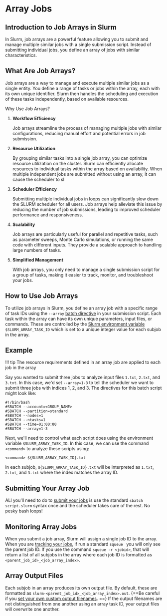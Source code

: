 # Array Jobs

## Introduction to Job Arrays in Slurm

In Slurm, job arrays are a powerful feature allowing you to submit and manage multiple similar jobs with a single submission script. Instead of submitting individual jobs, you define an array of jobs with similar characteristics.

## What Are Job Arrays?

Job arrays are a way to manage and execute multiple similar jobs as a single entity. You define a range of tasks or jobs within the array, each with its own unique identifier. Slurm then handles the scheduling and execution of these tasks independently, based on available resources.

Why Use Job Arrays?

1. **Workflow Efficiency** 

    Job arrays streamline the process of managing multiple jobs with similar configurations, reducing manual effort and potential errors in job submission.

2. **Resource Utilization**

    By grouping similar tasks into a single job array, you can optimize resource utilization on the cluster. Slurm can efficiently allocate resources to individual tasks within the array based on availability. When multiple independent jobs are submitted without using an array, it can cause the scheduler to sl

3. **Scheduler Efficiency**

    Submitting multiple individual jobs in loops can significantly slow down the SLURM scheduler for all users. Job arrays help alleviate this issue by reducing the number of job submissions, leading to improved scheduler performance and responsiveness.

3. **Scalability**

    Job arrays are particularly useful for parallel and repetitive tasks, such as parameter sweeps, Monte Carlo simulations, or running the same code with different inputs. They provide a scalable approach to handling large numbers of tasks.

4. **Simplified Management**

    With job arrays, you only need to manage a single submission script for a group of tasks, making it easier to track, monitor, and troubleshoot your jobs.

## How to Use Job Arrays

To utilize job arrays in Slurm, you define an array job with a specific range of task IDs using the ```--array``` [batch directive](../batch_directives/) in your submission script. Each task within the array can have its own unique parameters, input files, or commands. These are controlled by the [Slurm environment variable](../environment_variables/) ```$SLURM_ARRAY_TASK_ID``` which is set to a unique integer value for each subjob in the array.

## Example

!!! tip
    The resource requirements defined in an array job are applied to each job in the array

Say you wanted to submit three jobs to analyze input files ```1.txt```, ```2.txt```, and ```3.txt```. In this case, we'd set ```--array=1-3``` to tell the scheduler we want to submit three jobs with indices 1, 2, and 3. The directives for this batch script might look like:

```
#!/bin/bash
#SBATCH --account=<GROUP_NAME>
#SBATCH --partition=standard
#SBATCH --nodes=1
#SBATCH --ntasks=1
#SBATCH --time=01:00:00
#SBATCH --array=1-3
```

Next, we'll need to control what each script does using the environment variable ```$SLURM_ARRAY_TASK_ID```. In this case, we can use the command ```<command>``` to analyze these scripts using:

```
<command> ${SLURM_ARRAY_TASK_ID}.txt
```

In each subjob, ```${SLURM_ARRAY_TASK_ID}.txt``` will be interpreted as ```1.txt```, ```2.txt```, and ```3.txt``` where the index matches the array ID.

## Submitting Your Array Job

ALl you'll need to do to [submit your jobs](../managing/) is use the standard ```sbatch script.slurm``` syntax once and the scheduler takes care of the rest. No pesky bash loops! 

## Monitoring Array Jobs

When you submit a job array, Slurm will assign a single job ID to the array. When you are [tracking your jobs](../../system_commands/), if run a standard ```squeue ``` you will only see the parent job ID. If you use the command ```squeue -r <jobid>```, that will return a list of all subjobs in the array where each job ID is formatted as ```<parent_job_id>_<job_array_index>```. 

## Array Output Files

Each subjob in an array produces its own output file. By default, these are formatted as ```slurm-<parent_job_id>_<job_array_index>.out```. {==Be careful if you [set your own custom output filenames](../batch_directives/#output-filenames). ==} If the output filenames are not distinguished from one another using an array task ID, your output files will overwrite one another. 